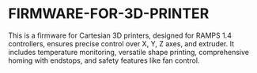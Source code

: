 # FIRMWARE-FOR-3D-PRINTER
 This is a firmware for Cartesian 3D printers, designed for RAMPS 1.4 controllers, ensures precise control over X, Y, Z axes, and extruder. It includes temperature monitoring, versatile shape printing, comprehensive homing with endstops, and safety features like fan control.
